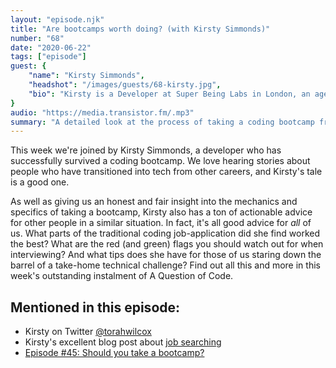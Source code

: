 ```yaml
---
layout: "episode.njk"
title: "Are bootcamps worth doing? (with Kirsty Simmonds)"
number: "68"
date: "2020-06-22"
tags: ["episode"]
guest: {
    "name": "Kirsty Simmonds",
    "headshot": "/images/guests/68-kirsty.jpg",
    "bio": "Kirsty is a Developer at Super Being Labs in London, an agency that builds products primarily for the charity sector."
}
audio: "https://media.transistor.fm/.mp3"
summary: "A detailed look at the process of taking a coding bootcamp from someone who has actually done it."
---
```


This week we're joined by Kirsty Simmonds, a developer who has successfully survived a coding bootcamp. We love hearing stories about people who have transitioned into tech from other careers, and Kirsty's tale is a good one.

As well as giving us an honest and fair insight into the mechanics and specifics of taking a bootcamp, Kirsty also has a ton of actionable advice for other people in a similar situation. In fact, it's all good advice for *all* of us. What parts of the traditional coding job-application did she find worked the best? What are the red (and green) flags you should watch out for when interviewing? And what tips does she have for those of us staring down the barrel of a take-home technical challenge? Find out all this and more in this week's outstanding instalment of A Question of Code.

## Mentioned in this episode:

* Kirsty on Twitter [@torahwilcox](https://twitter.com/torahwilcox)
* Kirsty's excellent blog post about [job searching](https://www.thefragehaver.com/posts/jobsearch/)
* [Episode #45: Should you take a bootcamp?](https://aquestionofcode.com/45-should-you-take-a-bootcamp/)